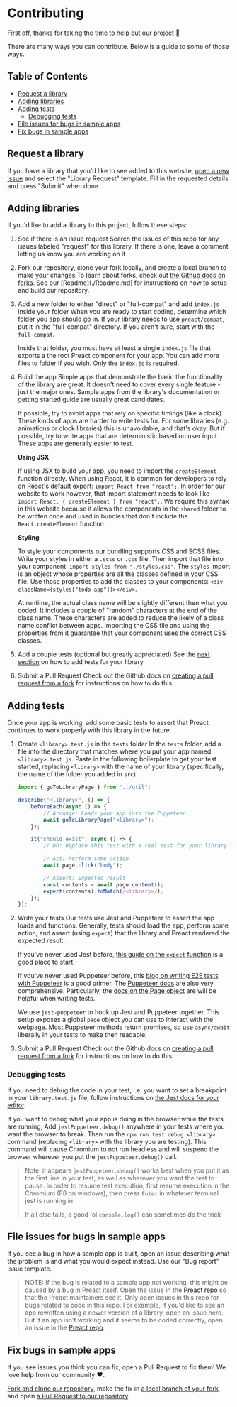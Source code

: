 # Contributing

First off, thanks for taking the time to help out our project 🎉

There are many ways you can contribute. Below is a guide to some of those ways.

## Table of Contents

* [Request a library](#request-a-library)
* [Adding libraries](#adding-libraries)
* [Adding tests](#adding-tests)
	* [Debugging tests](#debugging-tests)
* [File issues for bugs in sample apps](#file-issues-for-bugs-in-sample-apps)
* [Fix bugs in sample apps](#fix-bugs-in-sample-apps)

## Request a library

If you have a library that you'd like to see added to this website, [open a new issue](https://github.com/preactjs/preact-integrations/issues/new) and select the "Library Request" template. Fill in the requested details and press "Submit" when done.

## Adding libraries

If you'd like to add a library to this project, follow these steps:

1. See if there is an issue request
	Search the issues of this repo for any issues labeled "request" for this library. If there is one, leave a comment letting us know you are working on it

1. Fork our repository, clone your fork locally, and create a local branch to make your changes
	To learn about forks, check out [the Github docs on forks](https://help.github.com/en/articles/fork-a-repo). See our [Readme](./Readme.md] for instructions on how to setup and build our repository.

1. Add a new folder to either "direct" or "full-compat" and add `index.js` inside your folder
	When you are ready to start coding, determine which folder you app should go in. If your library needs to use `preact/compat`, put it in the "full-compat" directory. If you aren't sure, start with the `full-compat`.

	Inside that folder, you must have at least a single `index.js` file that exports a the root Preact component for your app. You can add more files to folder if you wish. Only the `index.js` is required.

1. Build the app
	Simple apps that demonstrate the basic the functionality of the library are great. It doesn't need to cover every single feature - just the major ones. Sample apps from the library's documentation or getting started guide are usually great candidates.

	If possible, try to avoid apps that rely on specific timings (like a clock). These kinds of apps are harder to write tests for. For some libraries (e.g. animations or clock libraries) this is unavoidable, and that's okay. But if possible, try to write apps that are deterministic based on user input. These apps are generally easier to test.

	**Using JSX**

	If using JSX to build your app, you need to import the `createElement` function directly. When using React, it is common for developers to rely on React's default export: `import React from "react";`. In order for our website to work however, that import statement needs to look like `import React, { createElement } from "react";`. We require this syntax in this website because it allows the components in the `shared` folder to be written once and used in bundles that don't include the `React.createElement` function.

	**Styling**

	To style your components our bundling supports CSS and SCSS files. Write your styles in either a `.scss` or `.css` file. Then import that file into your component: `import styles from "./styles.css"`. The `styles` import is an object whose properties are all the classes defined in your CSS file. Use those properties to add the classes to your components: `<div className={styles["todo-app"]}></div>`.

	At runtime, the actual class name will be slightly different then what you coded. It includes a couple of "random" characters at the end of the class name. These characters are added to reduce the likely of a class name conflict between apps. Importing the CSS file and using the properties from it guarantee that your component uses the correct CSS classes.

1. Add a couple tests (optional but greatly appreciated)
	See the [next section](#adding-tests) on how to add tests for your library

1. Submit a Pull Request
	Check out the Github docs on [creating a pull request from a fork](https://help.github.com/en/articles/creating-a-pull-request-from-a-fork) for instructions on how to do this.

## Adding tests

Once your app is working, add some basic tests to assert that Preact continues to work properly with this library in the future.

1. Create `<library>.test.js` in the `tests` folder
	In the `tests` folder, add a file into the directory that matches where you put your app named `<library>.test.js`. Paste in the following boilerplate to get your test started, replacing `<library>` with the name of your library (specifically, the name of the folder you added in `src`).

	```js
	import { goToLibraryPage } from "../util";

	describe("<library>", () => {
		beforeEach(async () => {
			// Arrange: Loads your app into the Puppeteer
			await goToLibraryPage("<library>");
		});

		it("should exist", async () => {
			// DO: Replace this test with a real test for your library

			// Act: Perform some action
			await page.click("body");

			// Assert: Expected result
			const contents = await page.content();
			expect(contents).toMatch(/<library>/);
		});
	});
	```

1. Write your tests
	Our tests use Jest and Puppeteer to assert the app loads and functions. Generally, tests should load the app, perform some action, and assert (using `expect`) that the library and Preact rendered the expected result.

	If you've never used Jest before, [this guide on the `expect` function](https://jestjs.io/docs/en/using-matchers) is a good place to start.

	If you've never used Puppeteer before, this [blog on writing E2E tests with Puppeteer](https://ropig.com/blog/end-end-tests-dont-suck-puppeteer/) is a good primer. The [Puppeteer docs](https://pptr.dev/) are also very comprehensive. Particularly, the [docs on the Page object](https://pptr.dev/#?show=api-class-page) are will be helpful when writing tests.

	We use `jest-puppeteer` to hook up Jest and Puppeteer together. This setup exposes a global `page` object you can use to interact with the webpage. Most Puppeteer methods return promises, so use `async/await` liberally in your tests to make then readable.
	
1. Submit a Pull Request
	Check out the Github docs on [creating a pull request from a fork](https://help.github.com/en/articles/creating-a-pull-request-from-a-fork) for instructions on how to do this.

### Debugging tests

If you need to debug the code in your test, i.e. you want to set a breakpoint in your `library.test.js` file, follow instructions on [the Jest docs for your editor](https://jestjs.io/docs/en/troubleshooting#debugging-in-vs-code).

If you want to debug what your app is doing in the browser while the tests are running, Add `jestPuppeteer.debug()` anywhere in your tests where you want the browser to break. Then run the `npm run test:debug <library>` command (replacing `<library>` with the library you are testing). This command will cause Chromium to not run headless and will suspend the browser wherever you put the `jestPuppeteer.debug()` call.

> Note: it appears `jestPuppeteer.debug()` works best when you put it as the first line in your test, as well as wherever you want the test to pause. In order to resume test execution, first resume execution in the Chromium (F8 on windows), then press `Enter` in whatever terminal jest is running in.
>
> If all else fails, a good 'ol `console.log()` can sometimes do the trick

## File issues for bugs in sample apps

If you see a bug in how a sample app is built, open an issue describing what the problem is and what you would expect instead. Use our "Bug report" issue template.

> NOTE: If the bug is related to a sample app not working, this might be caused by a bug in Preact itself. Open the issue in the [Preact repo][] so that the Preact maintainers see it. Only open issues in this repo for bugs related to code in this repo. For example, if you'd like to see an app rewritten using a newer version of a library, open an issue here. But if an app isn't working and it seems to be coded correctly, open an issue in the [Preact repo][].

## Fix bugs in sample apps

If you see issues you think you can fix, open a Pull Request to fix them! We love help from our community ♥.

[Fork and clone our repository](https://help.github.com/en/articles/fork-a-repo), make the fix in [a local branch of your fork](https://help.github.com/en/articles/creating-and-deleting-branches-within-your-repository), and open [a Pull Request to our repository][creating a pull request from a fork].


[Preact repo]: https://github.com/preactjs/preact
[creating a pull request from a fork]: https://help.github.com/en/articles/creating-a-pull-request-from-a-fork
